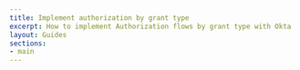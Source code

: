 ```yaml
---
title: Implement authorization by grant type
excerpt: How to implement Authorization flows by grant type with Okta
layout: Guides
sections:
- main
---
```

